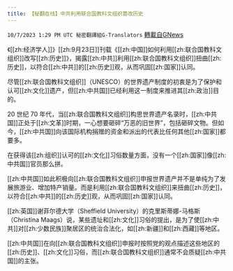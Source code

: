 ```yaml
---
title: 【秘翻在线】中共利用联合国教科文组织篡改历史
---
```

`10/7/2023 1:29 PM UTC 秘密翻譯組G-Translators` [轉載自GNews](https://gnews.org/articles/1799054)

《[[zh:经济学人]]》[[zh:9月23日]]刊载《[[zh:中国]]如何利用[[zh:联合国教科文组织]]改写[[zh:历史]]》，揭露[[zh:中共]]利用[[zh:联合国教科文组织]]扭曲[[zh:历史]]，以符合[[zh:中共]]的[[zh:历史]]观，从而巩固[[zh:国家]]认同。

尽管[[zh:联合国教科文组织]]（UNESCO）的世界遗产制度的初衷是为了保护和认可[[zh:文化]]遗产，但[[zh:中共国]]已经利用这一制度来推进其[[zh:政治]]目的。

20 世纪 70 年代，当[[zh:联合国教科文组织]]构思世界遗产名录时，[[zh:中共国]]正处于[[zh:文革]]时期，一心想要砸碎“万恶的旧世界”，包括砸碎文物。但如今，[[zh:中共国]]向该国际机构捐赠的资金和派出的代表比任何其他[[zh:国家]]都要多。

在获得该[[zh:组织]]认可的[[zh:文化]]习俗数量方面，没有一个[[zh:国家]]像[[zh:中共国]]官员那么拼。

[[zh:中共国]]如此积极向[[zh:联合国教科文组织]]申报世界遗产并不是单纯为了发展旅游业、增加特产销量。而是利用[[zh:联合国教科文组织]]来扭曲[[zh:历史]]，以符合[[zh:中共]]的[[zh:历史]]观，从而巩固[[zh:国家]]认同。

[[zh:英国]]谢菲尔德大学（Sheffield University）的克里斯蒂娜-马格斯（Christina Maags）说，某些遗址和[[zh:文化]]习俗的提出，是为了使[[zh:中共]]对[[zh:少数民族]]聚居区的统治合法化，如[[zh:新疆]]和[[zh:西藏]]等地区。

[[zh:中共国]]在向[[zh:联合国教科文组织]]申报时按照党的观点描述这些地区的[[zh:历史]]、[[zh:文化]]习俗，而[[zh:联合国教科文组织]]通常不会质疑[[zh:中共国]]的主张。
